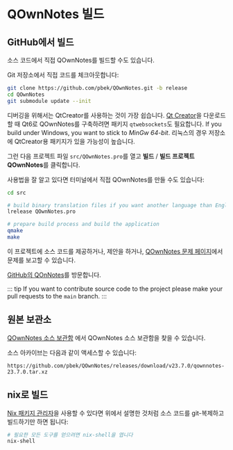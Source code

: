 # QOwnNotes 빌드

## GitHub에서 빌드

소스 코드에서 직접 QOwnNotes를 빌드할 수도 있습니다.

Git 저장소에서 직접 코드를 체크아웃합니다:

```bash
git clone https://github.com/pbek/QOwnNotes.git -b release
cd QOwnNotes
git submodule update --init
```

디버깅을 위해서는 QtCreator를 사용하는 것이 가장 쉽습니다. [Qt Creator](https://www.qt.io/download-qt-installer-oss)을 다운로드할 때 Qt6로 QOwnNotes를 구축하려면 패키지 `qtwebsockets`도 필요합니다. If you build under Windows, you want to stick to _MinGw 64-bit_. 리눅스의 경우 저장소에 QtCreator용 패키지가 있을 가능성이 높습니다.

그런 다음 프로젝트 파일 `src/QOwnNotes.pro`를 열고 **빌드** / **빌드 프로젝트 QOwnNotes**를 클릭합니다.

사용법을 잘 알고 있다면 터미널에서 직접 QOwnNotes를 만들 수도 있습니다:

```bash
cd src

# build binary translation files if you want another language than English
lrelease QOwnNotes.pro

# prepare build process and build the application
qmake
make
```

이 프로젝트에 소스 코드를 제공하거나, 제안을 하거나, [QOwnNotes 문제 페이지](https://github.com/pbek/QOwnNotes/issues)에서 문제를 보고할 수 있습니다.

[GitHub의 QOnNotes](https://github.com/pbek/QOwnNotes)를 방문합니다.

::: tip If you want to contribute source code to the project please make your pull requests to the `main` branch. :::

## 원본 보관소

[QOwnNotes 소스 보관함](https://github.com/pbek/QOwnNotes/releases) 에서 QOwnNotes 소스 보관함을 찾을 수 있습니다.

소스 아카이브는 다음과 같이 액세스할 수 있습니다:

`https://github.com/pbek/QOwnNotes/releases/download/v23.7.0/qownnotes-23.7.0.tar.xz`

## nix로 빌드

[Nix 패키지 관리자](https://nixos.org/download/)을 사용할 수 있다면 위에서 설명한 것처럼 소스 코드를 git-복제하고 빌드하기만 하면 됩니다:

```bash
# 필요한 모든 도구를 얻으려면 nix-shell을 엽니다
nix-shell
```

